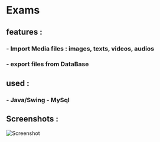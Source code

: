 # Exams
## features :
### - Import Media files : images, texts, videos, audios
### - export files from DataBase
## used :
### - Java/Swing - MySql
## Screenshots :
![Screenshot](https://github.com/DemuirGos/Academic-Wasteland/blob/Media-Theque/ImageExample/Screenshot%20(423).png?raw=true)
